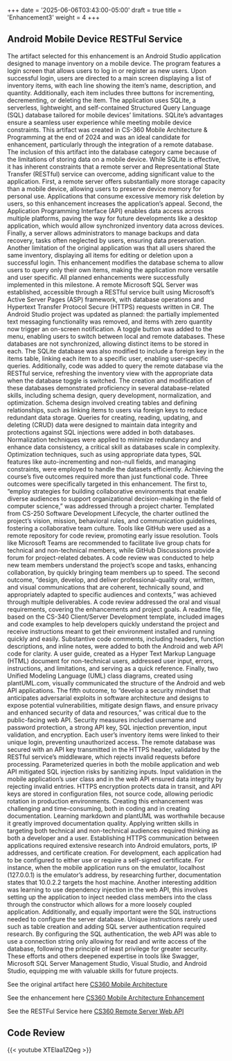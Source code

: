 +++
date = '2025-06-06T03:43:00-05:00'
draft = true
title = 'Enhancement3'
weight = 4
+++
## Android Mobile Device RESTFul Service



<!--more-->


The artifact selected for this enhancement is an Android Studio application designed to manage inventory on a mobile device. The program features a login screen that allows users to log in or register as new users. Upon successful login, users are directed to a main screen displaying a list of inventory items, with each line showing the item’s name, description, and quantity. Additionally, each item includes three buttons for incrementing, decrementing, or deleting the item. The application uses SQLite, a serverless, lightweight, and self-contained Structured Query Language (SQL) database tailored for mobile devices’ limitations. SQLite’s advantages ensure a seamless user experience while meeting mobile device constraints. This artifact was created in CS-360 Mobile Architecture & Programming at the end of 2024 and was an ideal candidate for enhancement, particularly through the integration of a remote database.
The inclusion of this artifact into the database category came because of the limitations of storing data on a mobile device. While SQLite is effective, it has inherent constraints that a remote server and Representational State Transfer (RESTful) service can overcome, adding significant value to the application. First, a remote server offers substantially more storage capacity than a mobile device, allowing users to preserve device memory for personal use. Applications that consume excessive memory risk deletion by users, so this enhancement increases the application’s appeal. Second, the Application Programming Interface (API) enables data access across multiple platforms, paving the way for future developments like a desktop application, which would allow synchronized inventory data across devices. Finally, a server allows administrators to manage backups and data recovery, tasks often neglected by users, ensuring data preservation. Another limitation of the original application was that all users shared the same inventory, displaying all items for editing or deletion upon a successful login. This enhancement modifies the database schema to allow users to query only their own items, making the application more versatile and user specific.
All planned enhancements were successfully implemented in this milestone. A remote Microsoft SQL Server was established, accessible through a RESTful service built using Microsoft’s Active Server Pages (ASP) framework, with database operations and Hypertext Transfer Protocol Secure (HTTPS) requests written in C#. The Android Studio project was updated as planned: the partially implemented text messaging functionality was removed, and items with zero quantity now trigger an on-screen notification. A toggle button was added to the menu, enabling users to switch between local and remote databases. These databases are not synchronized, allowing distinct items to be stored in each. The SQLite database was also modified to include a foreign key in the items table, linking each item to a specific user, enabling user-specific queries. Additionally, code was added to query the remote database via the RESTful service, refreshing the inventory view with the appropriate data when the database toggle is switched.
The creation and modification of these databases demonstrated proficiency in several database-related skills, including schema design, query development, normalization, and optimization. Schema design involved creating tables and defining relationships, such as linking items to users via foreign keys to reduce redundant data storage. Queries for creating, reading, updating, and deleting (CRUD) data were designed to maintain data integrity and protections against SQL injections were added in both databases. Normalization techniques were applied to minimize redundancy and enhance data consistency, a critical skill as databases scale in complexity. Optimization techniques, such as using appropriate data types, SQL features like auto-incrementing and non-null fields, and managing constraints, were employed to handle the datasets efficiently.
Achieving the course’s five outcomes required more than just functional code. Three outcomes were specifically targeted in this enhancement. The first to, “employ strategies for building collaborative environments that enable diverse audiences to support organizational decision-making in the field of computer science,” was addressed through a project charter. Templated from CS-250 Software Development Lifecycle, the charter outlined the project’s vision, mission, behavioral rules, and communication guidelines, fostering a collaborative team culture. Tools like GitHub were used as a remote repository for code review, promoting early issue resolution. Tools like Microsoft Teams are recommended to facilitate live group chats for technical and non-technical members, while GitHub Discussions provide a forum for project-related debates. A code review was conducted to help new team members understand the project’s scope and tasks, enhancing collaboration, by quickly bringing team members up to speed.
The second outcome, “design, develop, and deliver professional-quality oral, written, and visual communications that are coherent, technically sound, and appropriately adapted to specific audiences and contexts,” was achieved through multiple deliverables. A code review addressed the oral and visual requirements, covering the enhancements and project goals. A readme file, based on the CS-340 Client/Server Development template, included images and code examples to help developers quickly understand the project and receive instructions meant to get their environment installed and running quickly and easily. Substantive code comments, including headers, function descriptions, and inline notes, were added to both the Android and web API code for clarity. A user guide, created as a Hyper Text Markup Language (HTML) document for non-technical users, addressed user input, errors, instructions, and limitations, and serving as a quick reference. Finally, two Unified Modeling Language (UML) class diagrams, created using plantUML.com, visually communicated the structure of the Android and web API applications.
The fifth outcome, to “develop a security mindset that anticipates adversarial exploits in software architecture and designs to expose potential vulnerabilities, mitigate design flaws, and ensure privacy and enhanced security of data and resources,” was critical due to the public-facing web API. Security measures included username and password protection, a strong API key, SQL injection prevention, input validation, and encryption. Each user’s inventory items were linked to their unique login, preventing unauthorized access. The remote database was secured with an API key transmitted in the HTTPS header, validated by the RESTful service’s middleware, which rejects invalid requests before processing. Parameterized queries in both the mobile application and web API mitigated SQL injection risks by sanitizing inputs. Input validation in the mobile application’s user class and in the web API ensured data integrity by rejecting invalid entries. HTTPS encryption protects data in transit, and API keys are stored in configuration files, not source code, allowing periodic rotation in production environments.
Creating this enhancement was challenging and time-consuming, both in coding and in creating documentation. Learning markdown and plantUML was worthwhile because it greatly improved documentation quality. Applying written skills in targeting both technical and non-technical audiences required thinking as both a developer and a user.  Establishing HTTPS communication between applications required extensive research into Android emulators, ports, IP addresses, and certificate creation. For development, each application had to be configured to either use or require a self-signed certificate. For instance, when the mobile application runs on the emulator, localhost (127.0.0.1) is the emulator’s address, by researching further, documentation states that 10.0.2.2 targets the host machine. Another interesting addition was learning to use dependency injection in the web API, this involves setting up the application to inject needed class members into the class through the constructor which allows for a more loosely coupled application. Additionally, and equally important were the SQL instructions needed to configure the server database. Unique instructions rarely used such as table creation and adding SQL server authentication required research. By configuring the SQL authentication, the web API was able to use a connection string only allowing for read and write access of the database, following the principle of least privilege for greater security. These efforts and others deepened expertise in tools like Swagger, Microsoft SQL Server Management Studio, Visual Studio, and Android Studio, equipping me with valuable skills for future projects. 
 



See the original artifact here [CS360 Mobile Architecture](https://github.com/mufg80/CS360_Mobile_Architecture_Programming)

See the enhancement here [CS360 Mobile Architecture Enhancement](https://github.com/mufg80/CS360_InventoryApp_Enhancement3)

See the RESTFul Service here [CS360 Remote Server Web API](https://github.com/mufg80/InventoryAppRemoteAPI)

## **Code Review**

{{< youtube XTElaa1ZQeg >}}
